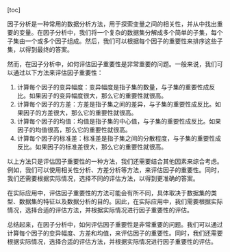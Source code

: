 
[toc]                    
                
                
因子分析是一种常用的数据分析方法，用于探索变量之间的相关性，并从中找出重要的变量。在因子分析中，我们将一个复杂的数据集分解成多个简单的子集，每个子集由一个或多个因子组成。然后，我们可以根据每个因子的重要性来排序这些子集，以得到最终的答案。

然而，在因子分析中，如何评估因子重要性是非常重要的问题。一般来说，我们可以通过以下方法来评估因子重要性：

1. 计算每个因子的变异幅度：变异幅度是指子集的数量，与子集的重要性成反比。如果因子的变异幅度很大，那么它的重要性就很高。
2. 计算每个因子的方差：方差是指子集之间的差异，与子集的重要性成反比。如果因子的方差很大，那么它的重要性就很高。
3. 计算每个因子的均值：均值是指子集的中心值，与子集的重要性成反比。如果因子的均值很高，那么它的重要性就很高。
4. 计算每个因子的标准差：标准差是指子集之间的分散程度，与子集的重要性成反比。如果因子的标准差很大，那么它的重要性就很高。

以上方法只是评估因子重要性的一种方法，我们还需要结合其他因素来综合考虑。例如，我们可以使用相关性分析、方差分析等方法，来评估因子的重要性。同时，我们还需要根据实际情况，选择不同的评估方法，以得到更准确的答案。

在实际应用中，评估因子重要性的方法可能会有所不同，具体取决于数据集的类型、数据集的特征以及数据分析的目的。因此，在实际应用中，我们需要根据实际情况，选择合适的评估方法，并根据实际情况进行因子重要性的评估。

总结起来，在因子分析中，如何评估因子重要性是非常重要的问题。我们可以通过计算每个因子的变异幅度、方差和均值，来评估因子的重要性。同时，我们还需要根据实际情况，选择合适的评估方法，并根据实际情况进行因子重要性的评估。


